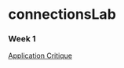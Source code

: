 # connectionsLab

### Week 1
[Application Critique](https://github.com/user/repo/blob/branch/other_file.md)


